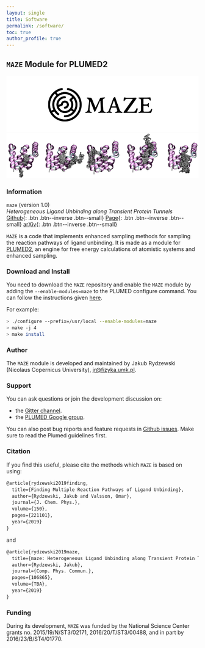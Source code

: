 ```yaml
---
layout: single
title: Software
permalink: /software/
toc: true
author_profile: true
---
```


## `MAZE` Module for PLUMED2

![maze-icon](assets/images/maze-icon.png)
![maze-path](assets/images/maze-paths.png)

### Information

`maze` (version 1.0)  
*Heterogeneous Ligand Unbinding along Transient Protein Tunnels*  
[Github](https://github.com/maze-code/plumed2-maze){: .btn .btn--inverse .btn--small}
[Page](https://maze-code.github.io){: .btn .btn--inverse .btn--small}
[arXiv](https://arxiv.org/abs/1808.08089){: .btn .btn--inverse .btn--small}

`MAZE` is a code that implements enhanced sampling methods for sampling the 
reaction pathways of ligand unbinding. It is made as a module for 
[PLUMED2](https://plumed.github.io/doc-v2.5/user-doc/html/index.html), an engine for 
free energy calculations of atomistic systems and enhanced sampling.

### Download and Install

You need to download the `MAZE` repository and enable the `MAZE` module by adding 
the `--enable-modules=maze` to the PLUMED configure command. You can follow the
instructions given
[here](https://plumed.github.io/doc-v2.4/user-doc/html/_installation.html). 

For example:
```sh
> ./configure --prefix=/usr/local --enable-modules=maze
> make -j 4
> make install
```

### Author

The `MAZE` module is developed and maintained by Jakub Rydzewski (Nicolaus 
Copernicus University), <jr@fizyka.umk.pl>.

### Support

You can ask questions or join the development discussion on:
- the [Gitter channel](https://gitter.im/maze-code/).
- the [PLUMED Google group](https://groups.google.com/forum/#!forum/plumed-users).

You can also post bug reports and feature requests in [Github
issues](https://github.com/maze-code/plumed2-maze/issues). Make sure to read the
Plumed guidelines first.

### Citation

If you find this useful, please cite the methods which `MAZE` is based on
using:

```latex
@article{rydzewski2019finding,
  title={Finding Multiple Reaction Pathways of Ligand Unbinding},
  author={Rydzewski, Jakub and Valsson, Omar},
  journal={J. Chem. Phys.},
  volume={150},
  pages={221101},
  year={2019}
}
```

and

```latex
@article{rydzewski2019maze,
  title={maze: Heterogeneous Ligand Unbinding along Transient Protein Tunnels},
  author={Rydzewski, Jakub},
  journal={Comp. Phys. Commun.},
  pages={106865},
  volume={TBA},
  year={2019}
}
```

### Funding

During its development, `MAZE` was funded by the National Science Center grants
no. 2015/19/N/ST3/02171, 2016/20/T/ST3/00488, and in part by 2016/23/B/ST4/01770.
